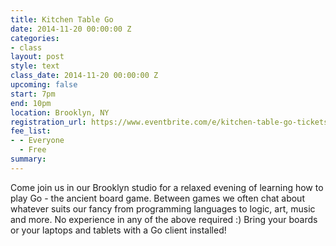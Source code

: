 ```yaml
---
title: Kitchen Table Go
date: 2014-11-20 00:00:00 Z
categories:
- class
layout: post
style: text
class_date: 2014-11-20 00:00:00 Z
upcoming: false
start: 7pm
end: 10pm
location: Brooklyn, NY
registration_url: https://www.eventbrite.com/e/kitchen-table-go-tickets-14181050905
fee_list:
- - Everyone
  - Free
summary: 
---
```


Come join us in our Brooklyn studio for a relaxed evening of learning
how to play Go - the ancient board game. Between games we often chat
about whatever suits our fancy from programming languages to logic,
art, music and more. No experience in any of the above required :)
Bring your boards or your laptops and tablets with a Go client
installed!

